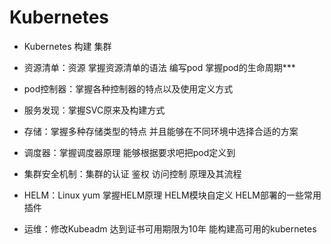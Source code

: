 # Kubernetes
- Kubernetes 构建 集群
- 资源清单：资源 掌握资源清单的语法 编写pod 掌握pod的生命周期***
- pod控制器：掌握各种控制器的特点以及使用定义方式

- 服务发现：掌握SVC原来及构建方式 

- 存储：掌握多种存储类型的特点 
并且能够在不同环境中选择合适的方案

- 调度器：掌握调度器原理 能够根据要求吧把pod定义到

- 集群安全机制：集群的认证 鉴权 访问控制 原理及其流程

- HELM：Linux yum 掌握HELM原理 HELM模块自定义 HELM部署的一些常用插件

- 运维：修改Kubeadm 达到证书可用期限为10年 能构建高可用的kubernetes